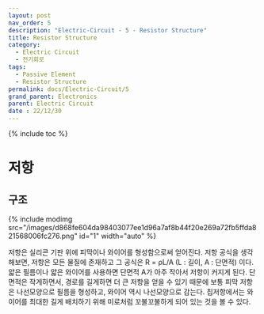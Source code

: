 ```yaml
---
layout: post
nav_order: 5
description: "Electric-Circuit - 5 - Resistor Structure"
title: Resistor Structure
category: 
  - Electric Circuit
  - 전기회로
tags: 
  - Passive Element
  - Resistor Structure
permalink: docs/Electric-Circuit/5
grand_parent: Electronics
parent: Electric Circuit
date : 22/12/30
---
```


{% include toc %}

# 저항
## 구조
{% include modimg src="/images/d868fe604da98403077ee1d96a7af8b44f20e269a72fb5ffda821568006fc276.png" id="1" width="auto" %}  

저항은 실리콘 기판 위에 피막이나 와이어를 형성함으로써 얻어진다. 저항 공식을 생각해보면, 저항은 모든 물질에 존재하고 그 공식은 R = ρL/A (L : 길이, A : 단면적) 이다. 얇은 필름이나 얇은 와이어를 사용하면 단면적 A가 아주 작아서 저항이 커지게 된다. 단면적은 작게하면서, 경로를 길게하면 더 큰 저항을 얻을 수 있기 때문에 보통 피막 저항은 나선모양으로 필름을 형성하고, 와이어 역시 나선모양으로 감는다. 칩저항에서는 와이어를 최대한 길게 배치하기 위해 미로처럼 꼬불꼬불하게 되어 있는 것을 볼 수 있다.  






